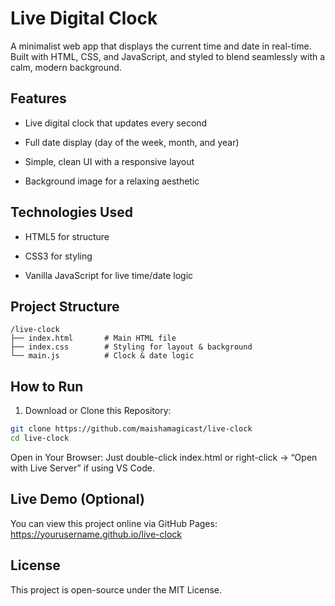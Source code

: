 # Live Digital Clock
A minimalist web app that displays the current time and date in real-time. Built with HTML, CSS, and JavaScript, and styled to blend seamlessly with a calm, modern background.

##  Features
- Live digital clock that updates every second

- Full date display (day of the week, month, and year)

-  Simple, clean UI with a responsive layout

- Background image for a relaxing aesthetic

## Technologies Used
- HTML5 for structure

- CSS3 for styling

- Vanilla JavaScript for live time/date logic

## Project Structure
```
/live-clock
├── index.html       # Main HTML file
├── index.css        # Styling for layout & background
└── main.js          # Clock & date logic
```
## How to Run
1. Download or Clone this Repository:

```bash
git clone https://github.com/maishamagicast/live-clock
cd live-clock
```
Open in Your Browser:
Just double-click index.html or right-click → “Open with Live Server” if using VS Code.


## Live Demo (Optional)
You can view this project online via GitHub Pages:
 https://yourusername.github.io/live-clock

## License
This project is open-source under the MIT License.